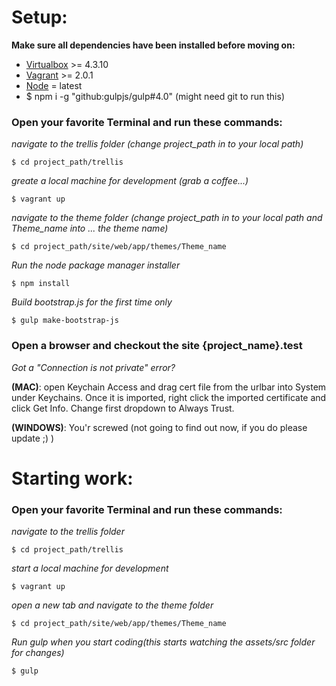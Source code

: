 # Setup: 
**Make sure all dependencies have been installed before moving on:**

- [Virtualbox](https://www.virtualbox.org/wiki/Downloads "Download Virtualbox") >= 4.3.10
- [Vagrant](https://www.vagrantup.com/downloads.html "Download Vagrant") >= 2.0.1
- [Node](https://nodejs.org/en/download/ "Download Node") = latest
- $ npm i -g "github:gulpjs/gulp#4.0" (might need git to run this)

### **Open your favorite Terminal and run these commands:** 

*navigate to the trellis folder (change project_path in to your local path)*

	$ cd project_path/trellis

*greate a local machine for development (grab a coffee...)*

	$ vagrant up

*navigate to the theme folder (change project_path in to your local path and Theme_name into ... the theme name)*

	$ cd project_path/site/web/app/themes/Theme_name

*Run the node package manager installer*

	$ npm install

*Build bootstrap.js for the first time only*

	$ gulp make-bootstrap-js

### **Open a browser and checkout the site {project_name}.test**

*Got a "Connection is not private" error?*

**(MAC)**: open Keychain Access and drag cert file from the urlbar into System under Keychains.
Once it is imported, right click the imported certificate and click Get Info. Change first dropdown to Always Trust.

**(WINDOWS)**: You'r screwed (not going to find out now, if you do please update ;) )

# Starting work: 
### **Open your favorite Terminal and run these commands:** 

*navigate to the trellis folder*

	$ cd project_path/trellis

*start a local machine for development*

	$ vagrant up

*open a new tab and navigate to the theme folder*

	$ cd project_path/site/web/app/themes/Theme_name

*Run gulp when you start coding(this starts watching the assets/src folder for changes)*

	$ gulp
